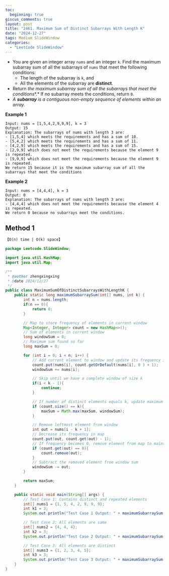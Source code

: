 ```yaml
---
toc:
  beginning: true
giscus_comments: true
layout: post
title: "2461. Maximum Sum of Distinct Subarrays With Length K"
date: "2024-12-27"
tags: Medium SlideWindow
categories:
  - "LeetCode SlideWindow"
---
```


- You are given an integer array `nums` and an integer `k`. Find the maximum subarray sum of all the subarrays of `nums` that meet the following conditions:
  - The length of the subarray is `k`, and
  - All the elements of the subarray are **distinct**.
- Return *the maximum subarray sum of all the subarrays that meet the conditions**.* If no subarray meets the conditions, return `0`.
- *A **subarray** is a contiguous non-empty sequence of elements within an array.*

**Example 1**

```
Input: nums = [1,5,4,2,9,9,9], k = 3
Output: 15
Explanation: The subarrays of nums with length 3 are:
- [1,5,4] which meets the requirements and has a sum of 10.
- [5,4,2] which meets the requirements and has a sum of 11.
- [4,2,9] which meets the requirements and has a sum of 15.
- [2,9,9] which does not meet the requirements because the element 9 is repeated.
- [9,9,9] which does not meet the requirements because the element 9 is repeated.
We return 15 because it is the maximum subarray sum of all the subarrays that meet the conditions
```

**Example 2**

```
Input: nums = [4,4,4], k = 3
Output: 0
Explanation: The subarrays of nums with length 3 are:
- [4,4,4] which does not meet the requirements because the element 4 is repeated.
We return 0 because no subarrays meet the conditions.
```

## Method 1

```tex
【O(n) time | O(k) space】
```

```java
package Leetcode.SlideWindow;

import java.util.HashMap;
import java.util.Map;

/**
 * @author zhengxingxing
 * @date 2024/12/27
 */
public class MaximumSumOfDistinctSubarraysWithLengthK {
    public static long maximumSubarraySum(int[] nums, int k) {
        int n = nums.length;
        if(n == 0){
            return 0;
        }

        // Map to store frequency of elements in current window
        Map<Integer, Integer> count = new HashMap<>();
        // Sum of elements in current window
        long windowSum = 0;
        // Maximum sum found so far
        long maxSum = 0;

        for (int i = 0; i < n; i++) {
            // Add current element to window and update its frequency in map
            count.put(nums[i], count.getOrDefault(nums[i], 0 ) + 1);
            windowSum += nums[i];

            // Skip until we have a complete window of size k
            if(i < k - 1){
                continue;
            }

            // If number of distinct elements equals k, update maximum sum
            if (count.size() == k){
                maxSum = Math.max(maxSum, windowSum);
            }

            // Remove leftmost element from window
            int out = nums[i - k + 1];
            // Decrease its frequency in map
            count.put(out, count.get(out) - 1);
            // If frequency becomes 0, remove element from map to maintain correct distinct count
            if (count.get(out) == 0){
                count.remove(out);
            }
            // Subtract the removed element from window sum
            windowSum -= out;
        }

        return maxSum;
    }

    public static void main(String[] args) {
        // Test Case 1: Contains distinct and repeated elements
        int[] nums1 = {1, 5, 4, 2, 9, 9, 9};
        int k1 = 3;
        System.out.println("Test Case 1 Output: " + maximumSubarraySum(nums1, k1)); // Expected output: 15

        // Test Case 2: All elements are same
        int[] nums2 = {4, 4, 4};
        int k2 = 3;
        System.out.println("Test Case 2 Output: " + maximumSubarraySum(nums2, k2)); // Expected output: 0

        // Test Case 3: All elements are distinct
        int[] nums3 = {1, 2, 3, 4, 5};
        int k3 = 3;
        System.out.println("Test Case 3 Output: " + maximumSubarraySum(nums3, k3)); // Expected output: 12
    }
}

```





